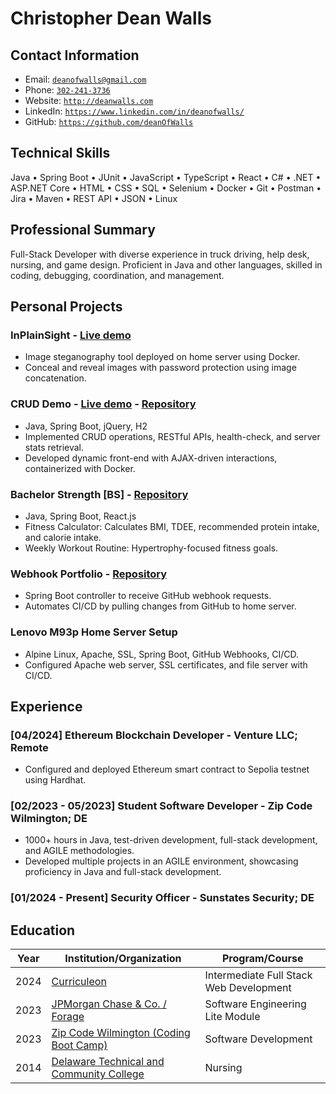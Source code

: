 # Christopher Dean Walls

## Contact Information
* Email: [`deanofwalls@gmail.com`](mailto:deanofwalls@gmail.com)
* Phone: [`302-241-3736`](tel:+1-302-241-3736)
* Website: [`http://deanwalls.com`](http://deanwalls.com)
* LinkedIn: [`https://www.linkedin.com/in/deanofwalls/`](https://www.linkedin.com/in/deanofwalls/)
* GitHub: [`https://github.com/deanOfWalls`](https://github.com/deanOfWalls)

## Technical Skills
Java &bull; Spring Boot &bull; JUnit &bull; JavaScript &bull; TypeScript &bull; React &bull; C# &bull; .NET &bull; ASP.NET Core &bull; HTML &bull; CSS &bull; SQL &bull; Selenium &bull; Docker &bull; Git &bull; Postman &bull; Jira &bull; Maven &bull; REST API &bull; JSON &bull; Linux

## Professional Summary
Full-Stack Developer with diverse experience in truck driving, help desk, nursing, and game design. Proficient in Java and other languages, skilled in coding, debugging, coordination, and management.

## Personal Projects

### InPlainSight - [Live demo](https://inplainsight.deanwalls.com)
* Image steganography tool deployed on home server using Docker.
* Conceal and reveal images with password protection using image concatenation.

### CRUD Demo - [Live demo](http://crud_demo.deanwalls.com) - [Repository](https://github.com/deanOfWalls/crud_demo)
* Java, Spring Boot, jQuery, H2
* Implemented CRUD operations, RESTful APIs, health-check, and server stats retrieval.
* Developed dynamic front-end with AJAX-driven interactions, containerized with Docker.

### Bachelor Strength [BS] - [Repository](https://github.com/deanOfWalls/bachelor.strength)
* Java, Spring Boot, React.js
* Fitness Calculator: Calculates BMI, TDEE, recommended protein intake, and calorie intake.
* Weekly Workout Routine: Hypertrophy-focused fitness goals.

### Webhook Portfolio - [Repository](https://github.com/deanOfWalls/webhook_portfolio)
* Spring Boot controller to receive GitHub webhook requests.
* Automates CI/CD by pulling changes from GitHub to home server.

### Lenovo M93p Home Server Setup
* Alpine Linux, Apache, SSL, Spring Boot, GitHub Webhooks, CI/CD.
* Configured Apache web server, SSL certificates, and file server with CI/CD.

## Experience

### [04/2024] Ethereum Blockchain Developer - Venture LLC; Remote
* Configured and deployed Ethereum smart contract to Sepolia testnet using Hardhat.

### [02/2023 - 05/2023] Student Software Developer - Zip Code Wilmington; DE
* 1000+ hours in Java, test-driven development, full-stack development, and AGILE methodologies.
* Developed multiple projects in an AGILE environment, showcasing proficiency in Java and full-stack development.

### [01/2024 - Present] Security Officer - Sunstates Security; DE

## Education

| Year | Institution/Organization                                | Program/Course                         |
|------|---------------------------------------------------------|----------------------------------------|
| 2024 | [Curriculeon](curriculeon_certificate.pdf)               | Intermediate Full Stack Web Development |
| 2023 | [JPMorgan Chase & Co. / Forage](forage.pdf)              | Software Engineering Lite Module       |
| 2023 | [Zip Code Wilmington (Coding Boot Camp)](zipcode.pdf)    | Software Development                   |
| 2014 | [Delaware Technical and Community College](lpnDiploma.pdf) | Nursing                            |
